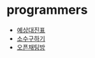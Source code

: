 # programmers

* [예상대진표](https://school.programmers.co.kr/learn/courses/30/lessons/12985)
* [소수구하기](https://school.programmers.co.kr/learn/courses/30/lessons/12977)
* [오픈채팅방](https://school.programmers.co.kr/learn/courses/30/lessons/42888)